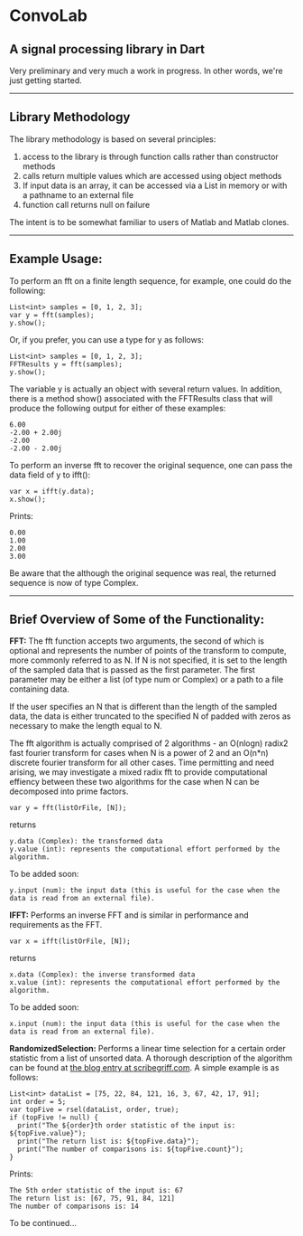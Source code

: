 # ConvoLab #

## A signal processing library in Dart ##

Very preliminary and very much a work in progress.  In other words, we're just getting started.  

----------

## Library Methodology ##
The library methodology is based on several principles: 

1.  access to the library is through function calls rather than constructor methods
2.  calls return multiple values which are accessed using object methods
3.  If input data is an array, it can be accessed via a List in memory or with a pathname to an external file
4.  function call returns null on failure

The intent is to be somewhat familiar to users of Matlab and Matlab clones.

----------  
## Example Usage: ##
To perform an fft on a finite length sequence, for example, one could do the following:

    List<int> samples = [0, 1, 2, 3];
    var y = fft(samples);
    y.show();

Or, if you prefer, you can use a type for y as follows:

    List<int> samples = [0, 1, 2, 3];
    FFTResults y = fft(samples);
    y.show();

The variable y is actually an object with several return values.  In addition, there is a method show() associated with the FFTResults class that will produce the following output for either of these examples:

    6.00
    -2.00 + 2.00j
    -2.00
    -2.00 - 2.00j

To perform an inverse fft to recover the original sequence, one can pass the data field of y to ifft():

    var x = ifft(y.data);
    x.show();

Prints:

    0.00
    1.00
    2.00
    3.00

Be aware that the although the original sequence was real, the returned sequence is now of type Complex.

----------

## Brief Overview of Some of the Functionality: ##

**FFT:**  The fft function accepts two arguments, the second of which is optional and represents the number of points of the transform to compute, more commonly referred to as N.  If N is not specified, it is set to the length of the sampled data that is passed as the first parameter.  The first parameter may be either a list (of type num or Complex) or a path to a file containing data.

If the user specifies an N that is different than the length of the sampled data, the data is either truncated to the specified N of padded with zeros as necessary to make the length equal to N.

The fft algorithm is actually comprised of 2 algorithms - an O(nlogn) radix2 fast fourier transform for cases when N is a power of 2 and an O(n*n) discrete fourier transform for all other cases.  Time permitting and need arising, we may investigate a mixed radix fft to provide computational effiency between these two algorithms for the case when N can be decomposed into prime factors.

    var y = fft(listOrFile, [N]);

returns

    y.data (Complex): the transformed data
    y.value (int): represents the computational effort performed by the algorithm.

To be added soon:

    y.input (num): the input data (this is useful for the case when the data is read from an external file).

**IFFT:**  Performs an inverse FFT and is similar in performance and requirements as the FFT.

    var x = ifft(listOrFile, [N]);

returns

    x.data (Complex): the inverse transformed data
    x.value (int): represents the computational effort performed by the algorithm.

To be added soon:

    x.input (num): the input data (this is useful for the case when the data is read from an external file).

**RandomizedSelection:**  Performs a linear time selection for a certain order statistic from a list of unsorted data.  A thorough description of the algorithm can be found at [the blog entry at scribegriff.com](http://http://www.scribegriff.com/studios/index.php?post/2012/05/31/A-Linear-Time-Randomized-Selection-Algorithm-in-Dart "Linear Time Randomized Selection Algorithm").  A simple example is as follows:

    List<int> dataList = [75, 22, 84, 121, 16, 3, 67, 42, 17, 91];
    int order = 5;
    var topFive = rsel(dataList, order, true);
    if (topFive != null) {
      print("The ${order}th order statistic of the input is: ${topFive.value}");
      print("The return list is: ${topFive.data}");
      print("The number of comparisons is: ${topFive.count}");
    }

Prints:

    The 5th order statistic of the input is: 67
    The return list is: [67, 75, 91, 84, 121]
    The number of comparisons is: 14

To be continued...







